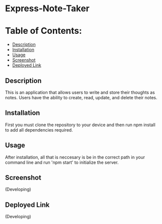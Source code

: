# Express-Note-Taker

# Table of Contents:
* [Description](#description)
* [Installation](#installation)
* [Usage](#usage)
* [Screenshot](#screenshot)
* [Deployed Link](#deployed-link)

## Description
This is an application that allows users to write and store their thoughts as notes. Users have the ability to create, read, update, and delete their notes.

## Installation
First you must clone the repository to your device and then run npm install to add all dependencies required.

## Usage
After installation, all that is neccesary is be in the correct path in your command line and run 'npm start' to initialize the server. 

## Screenshot 
(Developing)

## Deployed Link
(Developing)
